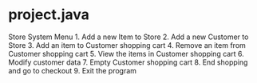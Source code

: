 # project.java
Store System Menu 1. Add a new Item to Store 2. Add a new Customer to Store 3. Add an item to Customer shopping cart 4. Remove an item from Customer shopping cart 5. View the items in Customer shopping cart 6. Modify customer data 7. Empty Customer shopping cart 8. End shopping and go to checkout 9. Exit the program  
